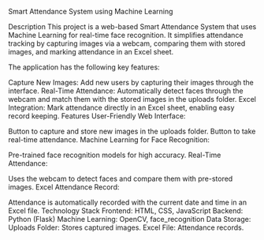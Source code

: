 Smart Attendance System using Machine Learning

Description
This project is a web-based Smart Attendance System that uses Machine Learning for real-time face recognition. It simplifies attendance tracking by capturing images via a webcam, comparing them with stored images, and marking attendance in an Excel sheet.

The application has the following key features:

Capture New Images: Add new users by capturing their images through the interface.
Real-Time Attendance: Automatically detect faces through the webcam and match them with the stored images in the uploads folder.
Excel Integration: Mark attendance directly in an Excel sheet, enabling easy record keeping.
Features
User-Friendly Web Interface:

Button to capture and store new images in the uploads folder.
Button to take real-time attendance.
Machine Learning for Face Recognition:

Pre-trained face recognition models for high accuracy.
Real-Time Attendance:

Uses the webcam to detect faces and compare them with pre-stored images.
Excel Attendance Record:

Attendance is automatically recorded with the current date and time in an Excel file.
Technology Stack
Frontend: HTML, CSS, JavaScript
Backend: Python (Flask)
Machine Learning: OpenCV, face_recognition
Data Storage:
Uploads Folder: Stores captured images.
Excel File: Attendance records.
